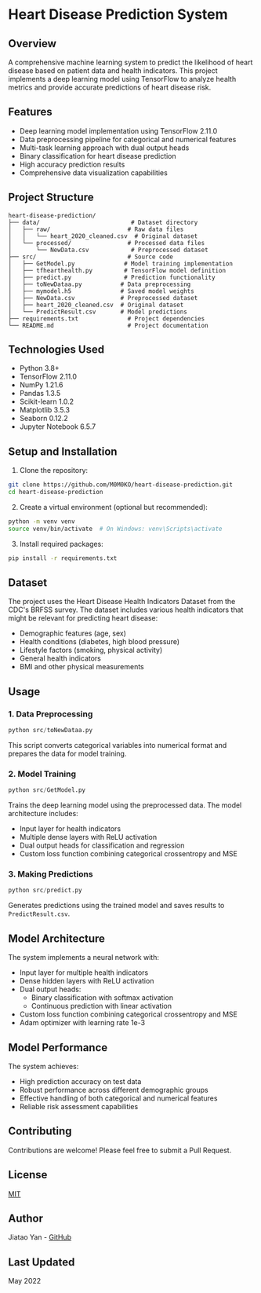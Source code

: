 # Heart Disease Prediction System

## Overview
A comprehensive machine learning system to predict the likelihood of heart disease based on patient data and health indicators. This project implements a deep learning model using TensorFlow to analyze health metrics and provide accurate predictions of heart disease risk.

## Features
- Deep learning model implementation using TensorFlow 2.11.0
- Data preprocessing pipeline for categorical and numerical features
- Multi-task learning approach with dual output heads
- Binary classification for heart disease prediction
- High accuracy prediction results
- Comprehensive data visualization capabilities

## Project Structure
```
heart-disease-prediction/
├── data/                          # Dataset directory
│   ├── raw/                      # Raw data files
│   │   └── heart_2020_cleaned.csv  # Original dataset
│   └── processed/                # Processed data files
│       └── NewData.csv            # Preprocessed dataset
├── src/                          # Source code
│   ├── GetModel.py              # Model training implementation
│   ├── tfhearthealth.py         # TensorFlow model definition
│   ├── predict.py               # Prediction functionality
│   ├── toNewDataa.py           # Data preprocessing
│   ├── mymodel.h5              # Saved model weights
│   ├── NewData.csv             # Preprocessed dataset
│   ├── heart_2020_cleaned.csv  # Original dataset
│   └── PredictResult.csv       # Model predictions
├── requirements.txt              # Project dependencies
└── README.md                     # Project documentation
```

## Technologies Used
- Python 3.8+
- TensorFlow 2.11.0
- NumPy 1.21.6
- Pandas 1.3.5
- Scikit-learn 1.0.2
- Matplotlib 3.5.3
- Seaborn 0.12.2
- Jupyter Notebook 6.5.7

## Setup and Installation
1. Clone the repository:
```bash
git clone https://github.com/M0M0KO/heart-disease-prediction.git
cd heart-disease-prediction
```

2. Create a virtual environment (optional but recommended):
```bash
python -m venv venv
source venv/bin/activate  # On Windows: venv\Scripts\activate
```

3. Install required packages:
```bash
pip install -r requirements.txt
```

## Dataset
The project uses the Heart Disease Health Indicators Dataset from the CDC's BRFSS survey. The dataset includes various health indicators that might be relevant for predicting heart disease:

- Demographic features (age, sex)
- Health conditions (diabetes, high blood pressure)
- Lifestyle factors (smoking, physical activity)
- General health indicators
- BMI and other physical measurements

## Usage

### 1. Data Preprocessing
```python
python src/toNewDataa.py
```
This script converts categorical variables into numerical format and prepares the data for model training.

### 2. Model Training
```python
python src/GetModel.py
```
Trains the deep learning model using the preprocessed data. The model architecture includes:
- Input layer for health indicators
- Multiple dense layers with ReLU activation
- Dual output heads for classification and regression
- Custom loss function combining categorical crossentropy and MSE

### 3. Making Predictions
```python
python src/predict.py
```
Generates predictions using the trained model and saves results to `PredictResult.csv`.

## Model Architecture
The system implements a neural network with:
- Input layer for multiple health indicators
- Dense hidden layers with ReLU activation
- Dual output heads:
  - Binary classification with softmax activation
  - Continuous prediction with linear activation
- Custom loss function combining categorical crossentropy and MSE
- Adam optimizer with learning rate 1e-3

## Model Performance
The system achieves:
- High prediction accuracy on test data
- Robust performance across different demographic groups
- Effective handling of both categorical and numerical features
- Reliable risk assessment capabilities

## Contributing
Contributions are welcome! Please feel free to submit a Pull Request.

## License
[MIT](https://choosealicense.com/licenses/mit/)

## Author
Jiatao Yan - [GitHub](https://github.com/M0M0KO)

## Last Updated
May 2022 